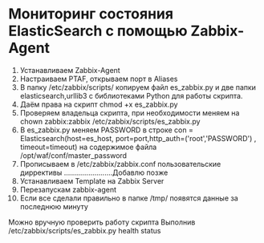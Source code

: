 # Мониторинг состояния ElasticSearch с помощью Zabbix-Agent
1. Устанавливаем Zabbix-Agent
2. Настраиваем PTAF, открываем порт в Aliases
3. В папку /etc/zabbix/scripts/ копируем файл es_zabbix.py и две папки elasticsearch,urllib3 с библиотеками Python для работы скрипта.
4. Даём права на скрипт 
chmod +x es_zabbix.py
5. Проверяем владельца скрипта, при необходимости меняем на 
chown zabbix:zabbix /etc/zabbix/scripts/es_zabbix.py
6. В es_zabbix.py меняем PASSWORD  в строке con = Elasticsearch(host=es_host, port=port,http_auth=('root','PASSWORD') , timeout=timeout) на содержимое файла /opt/waf/conf/master_password
7. Прописываем в /etc/zabbix/zabbix.conf пользовательские диррективы
........................Добавлю позже
8. Устанавливаем Template на Zabbix Server
9. Перезапускам zabbix-agent
10. Если все сделали правильно в папке /tmp/ появятся данные за последнюю минуту

Можно вручную проверить работу скрипта 
Выполнив 
/etc/zabbix/scripts/es_zabbix.py health status
